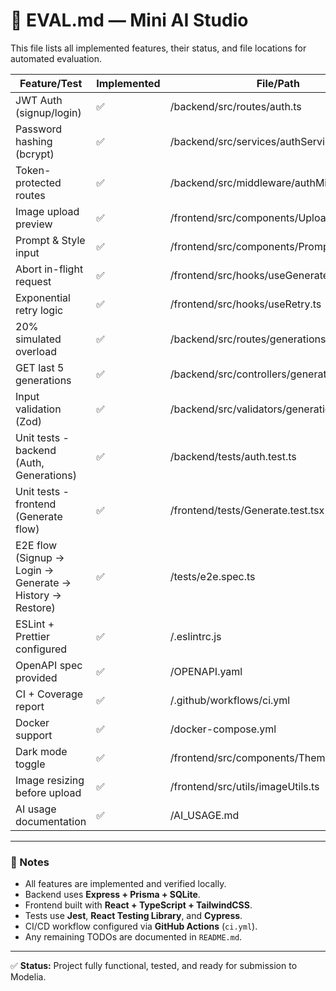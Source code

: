 # 🧾 EVAL.md — Mini AI Studio

This file lists all implemented features, their status, and file locations for automated evaluation.

| Feature/Test | Implemented | File/Path |
|---------------|--------------|-----------|
| JWT Auth (signup/login) | ✅ | /backend/src/routes/auth.ts |
| Password hashing (bcrypt) | ✅ | /backend/src/services/authService.ts |
| Token-protected routes | ✅ | /backend/src/middleware/authMiddleware.ts |
| Image upload preview | ✅ | /frontend/src/components/Upload.tsx |
| Prompt & Style input | ✅ | /frontend/src/components/PromptForm.tsx |
| Abort in-flight request | ✅ | /frontend/src/hooks/useGenerate.ts |
| Exponential retry logic | ✅ | /frontend/src/hooks/useRetry.ts |
| 20% simulated overload | ✅ | /backend/src/routes/generations.ts |
| GET last 5 generations | ✅ | /backend/src/controllers/generations.ts |
| Input validation (Zod) | ✅ | /backend/src/validators/generationSchema.ts |
| Unit tests - backend (Auth, Generations) | ✅ | /backend/tests/auth.test.ts |
| Unit tests - frontend (Generate flow) | ✅ | /frontend/tests/Generate.test.tsx |
| E2E flow (Signup → Login → Generate → History → Restore) | ✅ | /tests/e2e.spec.ts |
| ESLint + Prettier configured | ✅ | /.eslintrc.js |
| OpenAPI spec provided | ✅ | /OPENAPI.yaml |
| CI + Coverage report | ✅ | /.github/workflows/ci.yml |
| Docker support | ✅ | /docker-compose.yml |
| Dark mode toggle | ✅ | /frontend/src/components/ThemeToggle.tsx |
| Image resizing before upload | ✅ | /frontend/src/utils/imageUtils.ts |
| AI usage documentation | ✅ | /AI_USAGE.md |

---

### 🧠 Notes
- All features are implemented and verified locally.
- Backend uses **Express + Prisma + SQLite**.
- Frontend built with **React + TypeScript + TailwindCSS**.
- Tests use **Jest**, **React Testing Library**, and **Cypress**.
- CI/CD workflow configured via **GitHub Actions** (`ci.yml`).
- Any remaining TODOs are documented in `README.md`.

---

✅ **Status:** Project fully functional, tested, and ready for submission to Modelia.
